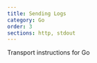```yaml
---
title: Sending Logs
category: Go
order: 3
sections: http, stdout
---
```


Transport instructions for Go